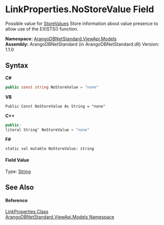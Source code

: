 # LinkProperties.NoStoreValue Field
 

Possible value for <a href="bf2f251a-63e6-1cde-a32f-b270850b434e">StoreValues</a> Store information about value presence to allow use of the EXISTS() function.

**Namespace:**&nbsp;<a href="23bbeb16-c099-4f2c-4dad-2e67e1a19df4">ArangoDBNetStandard.ViewApi.Models</a><br />**Assembly:**&nbsp;ArangoDBNetStandard (in ArangoDBNetStandard.dll) Version: 1.1.0

## Syntax

**C#**<br />
``` C#
public const string NoStoreValue = "none"
```

**VB**<br />
``` VB
Public Const NoStoreValue As String = "none"
```

**C++**<br />
``` C++
public:
literal String^ NoStoreValue = "none"
```

**F#**<br />
``` F#
static val mutable NoStoreValue: string
```


#### Field Value
Type: <a href="https://docs.microsoft.com/dotnet/api/system.string" target="_blank" rel="noopener noreferrer">String</a>

## See Also


#### Reference
<a href="93d84450-61da-a2a6-d3c2-40870e849ae0">LinkProperties Class</a><br /><a href="23bbeb16-c099-4f2c-4dad-2e67e1a19df4">ArangoDBNetStandard.ViewApi.Models Namespace</a><br />